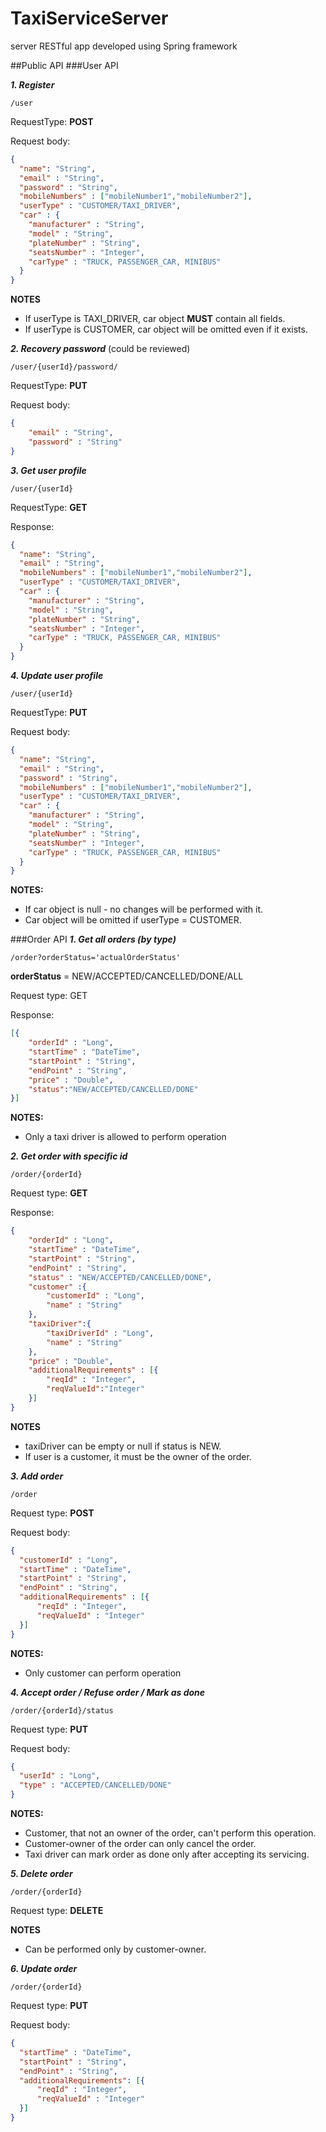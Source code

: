 # TaxiServiceServer
server RESTful app developed using Spring framework

##Public API
###User API

**_1. Register_**
```
/user
```
RequestType: **POST**

Request body:
```json
{
  "name": "String",
  "email" : "String",
  "password" : "String",
  "mobileNumbers" : ["mobileNumber1","mobileNumber2"],
  "userType" : "CUSTOMER/TAXI_DRIVER",
  "car" : {
    "manufacturer" : "String",
    "model" : "String",
    "plateNumber" : "String",
    "seatsNumber" : "Integer",
    "carType" : "TRUCK, PASSENGER_CAR, MINIBUS"
  }
}
```
**NOTES**
* If userType is TAXI_DRIVER, car object **MUST** contain all fields.
* If userType is CUSTOMER, car object will be omitted even if it exists.

**_2. Recovery password_** (could be reviewed)
```
/user/{userId}/password/
```
RequestType: **PUT**

Request body:
```json
{
    "email" : "String",
    "password" : "String"
}
```

**_3. Get user profile_**
```
/user/{userId}
```
RequestType: **GET**

Response:
```json
{
  "name": "String",
  "email" : "String",
  "mobileNumbers" : ["mobileNumber1","mobileNumber2"],
  "userType" : "CUSTOMER/TAXI_DRIVER",
  "car" : {
    "manufacturer" : "String",
    "model" : "String",
    "plateNumber" : "String",
    "seatsNumber" : "Integer",
    "carType" : "TRUCK, PASSENGER_CAR, MINIBUS"
  }
}
```

**_4. Update user profile_**
```
/user/{userId}
```

RequestType: **PUT**

Request body:
```json
{
  "name": "String",
  "email" : "String",
  "password" : "String",
  "mobileNumbers" : ["mobileNumber1","mobileNumber2"],
  "userType" : "CUSTOMER/TAXI_DRIVER",
  "car" : {
    "manufacturer" : "String",
    "model" : "String",
    "plateNumber" : "String",
    "seatsNumber" : "Integer",
    "carType" : "TRUCK, PASSENGER_CAR, MINIBUS"
  }
}
```

**NOTES:**
* If car object is null - no changes will be performed with it.
* Car object will be omitted if userType = CUSTOMER. 

###Order API
**_1. Get all orders (by type)_**
```
/order?orderStatus='actualOrderStatus'
```
**orderStatus** = NEW/ACCEPTED/CANCELLED/DONE/ALL

Request type: GET

Response:

```json
[{
    "orderId" : "Long",
    "startTime" : "DateTime",
    "startPoint" : "String",
    "endPoint" : "String",
    "price" : "Double",
    "status":"NEW/ACCEPTED/CANCELLED/DONE"
}]
```
**NOTES:**
* Only a taxi driver is allowed to perform operation

**_2. Get order with specific id_**
```
/order/{orderId}
```
Request type: **GET**

Response:

```json
{
    "orderId" : "Long",
    "startTime" : "DateTime",
    "startPoint" : "String",
    "endPoint" : "String",
    "status" : "NEW/ACCEPTED/CANCELLED/DONE",
    "customer" :{
        "customerId" : "Long",
        "name" : "String"
    },
    "taxiDriver":{
        "taxiDriverId" : "Long",
        "name" : "String"
    },
    "price" : "Double",
    "additionalRequirements" : [{  
        "reqId" : "Integer",
        "reqValueId":"Integer"
    }]
}
```
**NOTES**
* taxiDriver can be empty or null if status is NEW.
* If user is a customer, it must be the owner of the order. 

**_3. Add order_**
```
/order
```
Request type: **POST**

Request body:

```json
{
  "customerId" : "Long",
  "startTime" : "DateTime",
  "startPoint" : "String",
  "endPoint" : "String",
  "additionalRequirements" : [{
      "reqId" : "Integer",
      "reqValueId" : "Integer"
  }]
}
```
**NOTES:**
* Only customer can perform operation

**_4. Accept order / Refuse order / Mark as done_**
```
/order/{orderId}/status
```
Request type: **PUT**

Request body:

```json
{
  "userId" : "Long",
  "type" : "ACCEPTED/CANCELLED/DONE"
}
```
**NOTES:**
* Customer, that not an owner of the order, can't perform this operation.
* Customer-owner of the order can only cancel the order.
* Taxi driver can mark order as done only after accepting its servicing.

**_5. Delete order_**
```
/order/{orderId}
```
Request type: **DELETE**

**NOTES**
* Can be performed only by customer-owner.

**_6. Update order_**
```
/order/{orderId}
```
Request type: **PUT**

Request body:

```json
{
  "startTime" : "DateTime",
  "startPoint" : "String",
  "endPoint" : "String",
  "additionalRequirements": [{
      "reqId" : "Integer",
      "reqValueId" : "Integer"
  }]
}